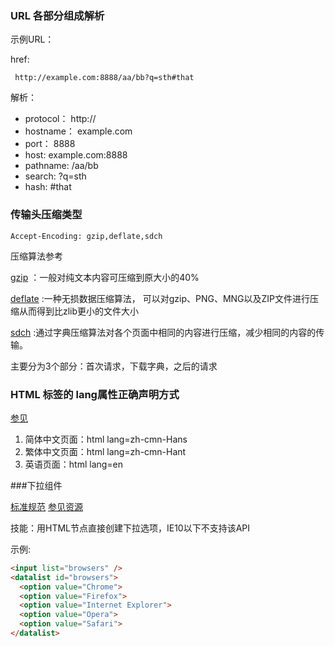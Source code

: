 ### URL 各部分组成解析

示例URL：

href: 
```
 http://example.com:8888/aa/bb?q=sth#that
```

解析：
* protocol： http://
* hostname： example.com
* port：     8888
* host:      example.com:8888
* pathname:  /aa/bb
* search:    ?q=sth
* hash:      #that

### 传输头压缩类型

```
Accept-Encoding: gzip,deflate,sdch
```

压缩算法参考

[gzip](http://en.wikipedia.org/wiki/Gzip)
：一般对纯文本内容可压缩到原大小的40%

[deflate](http://en.wikipedia.org/wiki/DEFLATE)
:一种无损数据压缩算法，
可以对gzip、PNG、MNG以及ZIP文件进行压缩从而得到比zlib更小的文件大小

[sdch](http://en.wikipedia.org/wiki/SDCH)
:通过字典压缩算法对各个页面中相同的内容进行压缩，减少相同的内容的传输。

主要分为3个部分：首次请求，下载字典，之后的请求


### HTML 标签的 lang属性正确声明方式

[参见](http://www.zhihu.com/question/20797118/answer/16809331)

1. 简体中文页面：html lang=zh-cmn-Hans
2. 繁体中文页面：html lang=zh-cmn-Hant
3. 英语页面：html lang=en


###下拉组件 <datalist>

[标准规范](http://www.w3.org/TR/html-markup/datalist.html)
[参见资源](https://developer.mozilla.org/en-US/docs/Web/HTML/Element/datalist)

技能：用HTML节点直接创建下拉选项，IE10以下不支持该API

示例:
```html
<input list="browsers" />
<datalist id="browsers">
  <option value="Chrome">
  <option value="Firefox">
  <option value="Internet Explorer">
  <option value="Opera">
  <option value="Safari">
</datalist>
```

